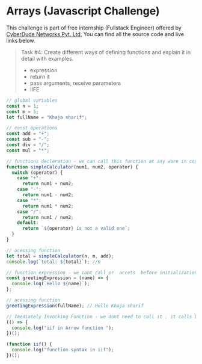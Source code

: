 # Arrays (Javascript Challenge)

This challenge is part of free internship (Fullstack Engineer) offered by [CyberDude Networks Pvt. Ltd.](https://cyberdudenetworks.com) You can find all the source code and live links below.

> Task #4: Create different ways of defining functions and explain it in detail with examples.
>
> - expression
> - return it
> - pass arguments, receive parameters
> - IIFE

```js
// global variables
const n = 1;
const m = 5;
let fullName = "Khaja sharif";

// const operations
const add = "+";
const sub = "-";
const div = "/";
const mul = "*";
```

```js
// functions decleration - we can call this function at any ware in code
function simpleCalculator(num1, num2, operator) {
  switch (operator) {
    case "+":
      return num1 + num2;
    case "-":
      return num1 - num2;
    case "*":
      return num1 * num2;
    case "/":
      return num1 / num2;
    default:
      return `${operator} is not a valid one`;
  }
}
```

```js
// acessing function
let total = simpleCalculator(n, m, add);
console.log(`total: ${total}`); //6
```

```js
// function expression - we cant call or  access  before initialization of the function
const greetingExpression = (name) => {
  console.log(`Hello ${name}`);
};

// acessing function
greetingExpression(fullName); // Hello Khaja sharif
```

```js
// Imediately Invocking Function - we dont need to call it . it calls by itself after decleration
(() => {
  console.log("iif in Arrow function ");
})();

(function iif() {
  console.log("function syntax in iif");
})();
```
